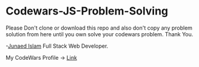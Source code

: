# Codewars-JS-Problem-Solving
Please Don't clone or download this repo and also don't copy any problem solution from here until you own solve your codewars problem.
Thank You.

-<a href="https://www.linkedin.com/in/itzjunaedrayhan/">Junaed Islam</a>
Full Stack Web Developer.

My CodeWars Profile -> <a href="https://www.codewars.com/users/itzJunaedRayhan">Link</a>